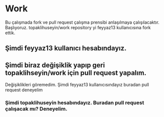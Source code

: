 # Work
Bu çalışmada fork ve pull request çalışma prensibi anlaşılmaya çalışılacaktır. Başlıyoruz. topaklihuseyin/work repository yi 
feyyaz13 kullanıcısına fork ettik. 
## Şimdi feyyaz13 kullanıcı hesabındayız.
## Şimdi biraz değişiklik yapıp geri topaklihseyin/work için pull request yapalım.


Değişiklikleri göremedim. Şimdi feyyaz13 kullanıcısındayız buradan pull request deneyelim
### Şimdi topaklihuseyin hesabındayız. Buradan pull request çalışacak mı? Deneyelim.  
